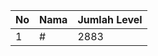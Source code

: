 | No | Nama            | Jumlah Level |
|----|-----------------|--------------|
| 1  | #    |    2883        |
